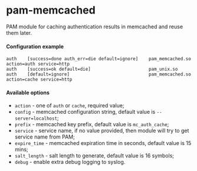 pam-memcached
============

PAM module for caching authentication results in memcached and reuse them later.

#### Configuration example
```
auth    [success=done auth_err=die default=ignore]    pam_memcached.so  action=auth service=http
auth    [success=ok default=die]                      pam_unix.so
auth    [default=ignore]                              pam_memcached.so  action=cache service=http
```

#### Available options
- `action` - one of `auth` or `cache`, required value;
- `config` - memcached configuration string, default value is `--server=localhost`;
- `prefix` - memcached key prefix, default value is `mc_auth_cache`;
- `service` - service name, if no value provided, then module will try to get service name from PAM;
- `expire_time` - memcached expiration time in seconds, default value is 15 mins;
- `salt_length` - salt length to generate, default value is 16 symbols;
- `debug` - enable extra debug logging to syslog.


